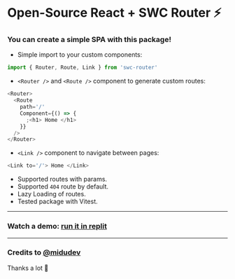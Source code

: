 # Open-Source React + SWC Router ⚡️

### You can create a simple SPA with this package!

- Simple import to your custom components:

```js
import { Router, Route, Link } from 'swc-router'
```

- `<Router />` and `<Route />` component to generate custom routes:

```js
<Router>
  <Route
    path='/'
    Component={() => {
      ;<h1> Home </h1>
    }}
  />
</Router>
```

- `<Link />` component to navigate between pages:

```js
<Link to='/'> Home </Link>
```

- Supported routes with params.
- Supported `404` route by default.
- Lazy Loading of routes.
- Tested package with Vitest.

---

### Watch a demo: [run it in replit](https://replit.com/@emapeire/swc-router-demo)

---

### Credits to [@midudev](https://github.com/midudev)

Thanks a lot 🖤
